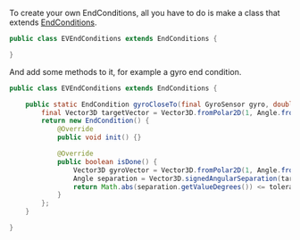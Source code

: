 To create your own EndConditions, all you have to do is make a class that extends [EndConditions](EndConditions.md).
```java
public class EVEndConditions extends EndConditions {

}
```

And add some methods to it, for example a gyro end condition.
```java
public class EVEndConditions extends EndConditions {

    public static EndCondition gyroCloseTo(final GyroSensor gyro, double targetDegrees, final double toleranceDegrees){
        final Vector3D targetVector = Vector3D.fromPolar2D(1, Angle.fromDegrees(targetDegrees));
        return new EndCondition() {
            @Override
            public void init() {}

            @Override
            public boolean isDone() {
                Vector3D gyroVector = Vector3D.fromPolar2D(1, Angle.fromDegrees(gyro.getHeading()));
                Angle separation = Vector3D.signedAngularSeparation(targetVector, gyroVector);
                return Math.abs(separation.getValueDegrees()) <= toleranceDegrees;
            }
        };
    }

}
```